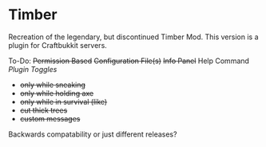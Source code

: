 # Timber
Recreation of the legendary, but discontinued Timber Mod.  This version is a plugin for Craftbukkit servers.

To-Do:
~~Permission Based~~
~~Configuration File(s)~~
~~Info Panel~~
Help Command
*Plugin Toggles*
- ~~only while sneaking~~
- ~~only while holding axe~~
- ~~only while in survival (like)~~
- ~~cut thick trees~~
- ~~custom messages~~

Backwards compatability or just different releases?

